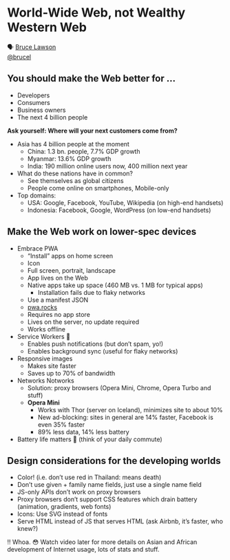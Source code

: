 # World-Wide Web, not Wealthy Western Web

🗣 [Bruce Lawson](http://www.brucelawson.co.uk/)  
[@brucel](https://twitter.com/brucel)

## You should make the Web better for …

- Developers
- Consumers
- Business owners
- The next 4 billion people

**Ask yourself: Where will your next customers come from?**

- Asia has 4 billion people at the moment
  - China: 1.3 bn. people, 7.7% GDP growth
  - Myanmar: 13.6% GDP growth
  - India: 190 million online users now, 400 million next year
- What do these nations have in common?
  - See themselves as global citizens
  - People come online on smartphones, Mobile-only
- Top domains:
  - USA: Google, Facebook, YouTube, Wikipedia (on high-end handsets)
  - Indonesia: Facebook, Google, WordPress (on low-end handsets)

## Make the Web work on lower-spec devices

- Embrace PWA
  - “Install” apps on home screen
  - Icon
  - Full screen, portrait, landscape
  - App lives on the Web
  - Native apps take up space (460 MB vs. 1 MB for typical apps)
    - Installation fails due to flaky networks
  - Use a manifest JSON
  - [pwa.rocks](https://pwa.rocks/)
  - Requires no app store
  - Lives on the server, no update required
  - Works offline
- Service Workers 🎉
  - Enables push notifications (but don’t spam, yo!)
  - Enables background sync (useful for flaky networks)
- Responsive images
  - Makes site faster
  - Saves up to 70% of bandwidth
- Networks Notworks
  - Solution: proxy browsers (Opera Mini, Chrome, Opera Turbo and stuff)
  - **Opera Mini**
    - Works with Thor (server on Iceland), minimizes site to about 10%
    - New ad-blocking: sites in general are 14% faster, Facebook is even 35% faster
    - 89% less data, 14% less battery
- Battery life matters 🔋 (think of your daily commute)

## Design considerations for the developing worlds

- Color! (i.e. don’t use red in Thailand: means death)
- Don’t use given + family name fields, just use a single name field
- JS-only APIs don’t work on proxy browsers
- Proxy browsers don’t support CSS features which drain battery (animation, gradients, web fonts)
- Icons: Use SVG instead of fonts
- Serve HTML instead of JS that serves HTML (ask Airbnb, it’s faster, who knew?)

‼️ Whoa. 😳 Watch video later for more details on Asian and African development of Internet usage, lots of stats and stuff.
